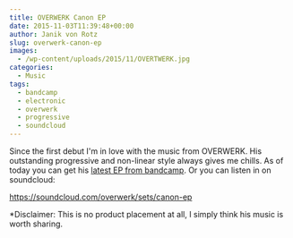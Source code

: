 ```yaml
---
title: OVERWERK Canon EP
date: 2015-11-03T11:39:48+00:00
author: Janik von Rotz
slug: overwerk-canon-ep
images:
  - /wp-content/uploads/2015/11/OVERTWERK.jpg
categories:
  - Music
tags:
  - bandcamp
  - electronic
  - overwerk
  - progressive
  - soundcloud
---
```

Since the first debut I'm in love with the music from OVERWERK.
His outstanding progressive and non-linear style always gives me chills.
As of today you can get his [latest EP from bandcamp](http://overwerk.bandcamp.com/album/canon). Or you can listen in on soundcloud:

https://soundcloud.com/overwerk/sets/canon-ep

*Disclaimer: This is no product placement at all, I simply think his music is worth sharing.